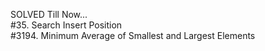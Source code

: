 SOLVED Till Now...<br>
#35. Search Insert Position <br>
#3194. Minimum Average of Smallest and Largest Elements <br>
